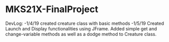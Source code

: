# MKS21X-FinalProject
DevLog:
-1/4/19 created creature class with basic methods
-1/5/19 Created Launch and Display functionalities using JFrame. Added simple get and change-variable methods as well as a dodge method to Creature class.
